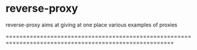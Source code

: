 reverse-proxy
====

reverse-proxy aims at giving at one place various examples of proxies 


=======================================================================================================